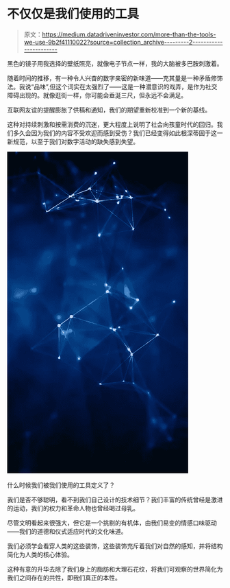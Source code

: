 # 不仅仅是我们使用的工具

> 原文：<https://medium.datadriveninvestor.com/more-than-the-tools-we-use-9b2f41110022?source=collection_archive---------2----------------------->

黑色的镜子用我选择的壁纸照亮，就像电子节点一样，我的大脑被多巴胺刺激着。

随着时间的推移，有一种令人兴奋的数字亲密的新味道——充其量是一种矛盾修饰法。我说“品味”,但这个词实在太强烈了——这是一种潜意识的戏弄，是作为社交障碍出现的。就像逛街一样，你可能会垂涎三尺，但永远不会满足。

互联网友谊的提醒膨胀了供稿和通知，我们的期望重新校准到一个新的基线。

这种对持续刺激和按需消费的沉迷，更大程度上说明了社会向孩童时代的回归。我们多久会因为我们的内容不受欢迎而感到受伤？我们已经变得如此根深蒂固于这一新规范，以至于我们对数字活动的缺失感到失望。

![](img/805bcb60e993727d95216a7468e6b737.png)

什么时候我们被我们使用的工具定义了？

我们是否不够聪明，看不到我们自己设计的技术细节？我们丰富的传统曾经是激进的运动，我们的权力和革命人物也曾经喝过母乳。

尽管文明看起来很强大，但它是一个挑剔的有机体，由我们易变的情感口味驱动——我们的道德和仪式适应时代的文化味道。

我们必须学会看穿人类的这些装饰，这些装饰充斥着我们对自然的感知，并将结构简化为人类的核心体验。

这种有意的升华去除了我们身上的脂肪和大理石花纹，将我们可观察的世界简化为我们之间存在的共性，即我们真正的本性。